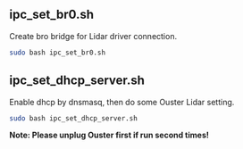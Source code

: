 ## ipc_set_br0.sh
Create bro bridge for Lidar driver connection.
```bash
sudo bash ipc_set_br0.sh
```

## ipc_set_dhcp_server.sh
Enable dhcp by dnsmasq, then do some Ouster Lidar setting.
```bash
sudo bash ipc_set_dhcp_server.sh 
```
**Note: Please unplug Ouster first if run second times!**      

